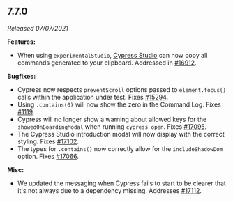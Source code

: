 ## 7.7.0

_Released 07/07/2021_

**Features:**

- When using `experimentalStudio`,
  [Cypress Studio](/guides/references/cypress-studio) can now copy all commands
  generated to your clipboard. Addressed in
  [#16912](https://github.com/cypress-io/cypress/issues/16912).

**Bugfixes:**

- Cypress now respects `preventScroll` options passed to `element.focus()` calls
  within the application under test. Fixes
  [#15294](https://github.com/cypress-io/cypress/issues/15294).
- Using `.contains(0)` will now show the zero in the Command Log. Fixes
  [#1119](https://github.com/cypress-io/cypress/issues/1119).
- Cypress will no longer show a warning about allowed keys for the
  `showedOnBoardingModal` when running `cypress open`. Fixes
  [#17095](https://github.com/cypress-io/cypress/issues/17095).
- The Cypress Studio introduction modal will now display with the correct
  styling. Fixes [#17102](https://github.com/cypress-io/cypress/issues/17102).
- The types for `.contains()` now correctly allow for the `includeShadowDom`
  option. Fixes [#17066](https://github.com/cypress-io/cypress/issues/17066).

**Misc:**

- We updated the messaging when Cypress fails to start to be clearer that it's
  not always due to a dependency missing. Addresses
  [#17112](https://github.com/cypress-io/cypress/pull/17112).
